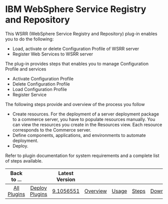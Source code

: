 
IBM WebSphere Service Registry and Repository
=============================================


This WSRR (WebSphere Service Registry and Repository) plug-in enables you to do the following:


* Load, activate or delete Configuration Profile of WSRR server
* Register Web Services to WSRR server


The plug-in provides steps that enables you to manage Configuration Profile and services


* Activate Configuration Profile
* Delete Configuration Profile
* Load Configuration Profile
* Register Service


The following steps provide and overview of the process you follow


* Create resources. For the deployment of a server deployment package to a commerce server, you have to populate resources manually. You can view the resources you create in the Resources view. Each resource corresponds to the Commerce server.
* Define components, applications, and environments to automate deployment.
* Deploy.


Refer to plugin documentation for system requirements and a complete list of steps available.




|Back to ...||Latest Version|||||
| :---: | :---: | :---: | :---: | :---: | :---: | :---: |
|[All Plugins](../../index.md)|[Deploy Plugins](../README.md)|[9.1056551](https://raw.githubusercontent.com/UrbanCode/IBM-UCD-PLUGINS/main/files/WSRR/WSRR-9.1056551.zip)|[Overview](overview.md)|[Usage](usage.md)|[Steps](steps.md)|[Downloads](downloads.md)|
